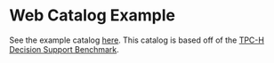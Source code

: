 # Web Catalog Example

See the example catalog [here](examples/web_catalog/index.html). This catalog is based off of the [TPC-H Decision Support Benchmark](https://www.tpc.org/tpch/).